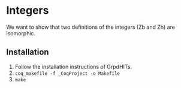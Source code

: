 # Integers

We want to show that two definitions of the integers (Zb and Zh) are isomorphic.

## Installation

1. Follow the installation instructions of GrpdHITs.
1. `coq_makefile -f _CoqProject -o Makefile`
1. `make`
